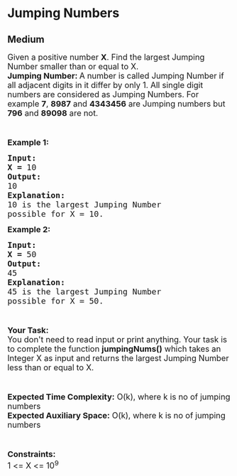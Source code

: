 # Jumping Numbers
## Medium 
<div class="problem-statement">
                <p></p><p><span style="font-size:18px">Given a positive number <strong>X</strong>. Find the largest Jumping Number smaller than or equal to X.&nbsp;<br>
<strong>Jumping Number: </strong>A number is called Jumping Number if all adjacent digits in it differ by only 1. All single digit numbers are considered as Jumping Numbers. For example <strong>7</strong>, <strong>8987</strong> and <strong>4343456</strong> are Jumping numbers but <strong>796</strong> and <strong>89098</strong> are not.</span></p>

<p>&nbsp;</p>

<p><span style="font-size:18px"><strong>Example 1:</strong></span></p>

<pre><span style="font-size:18px"><strong>Input:</strong></span>
<span style="font-size:18px"><strong>X = </strong>10</span>
<span style="font-size:18px"><strong>Output:</strong></span>
<span style="font-size:18px">10</span>
<span style="font-size:18px"><strong>Explanation:</strong></span>
<span style="font-size:18px">10 is the largest Jumping Number
possible for X = 10.</span></pre>

<p><span style="font-size:18px"><strong>Example 2:</strong></span></p>

<pre><span style="font-size:18px"><strong>Input:</strong></span>
<span style="font-size:18px"><strong>X = </strong>50</span>
<span style="font-size:18px"><strong>Output:</strong></span>
<span style="font-size:18px">45</span>
<span style="font-size:18px"><strong>Explanation:</strong></span>
<span style="font-size:18px">45 is the largest Jumping Number
possible for X = 50.</span></pre>

<p>&nbsp;</p>

<p><span style="font-size:18px"><strong>Your Task:</strong><br>
You don't need to read input or print anything. Your task is to complete the function <strong>jumpingNums()</strong> which takes an Integer X as input and returns the largest Jumping Number less than or equal to X.</span></p>

<p>&nbsp;</p>

<p><span style="font-size:18px"><strong>Expected Time Complexity:</strong> </span> <span style="font-size:18px">O(k), where k is no of jumping numbers<br>
<strong>Expected Auxiliary Space:</strong> O(k), where k is no of jumping numbers </span></p>

<p>&nbsp;</p>

<p><span style="font-size:18px"><strong>Constraints:</strong></span><br>
<span style="font-size:18px">1 &lt;= X &lt;= 10<sup>9</sup></span></p>
 <p></p>
            </div>